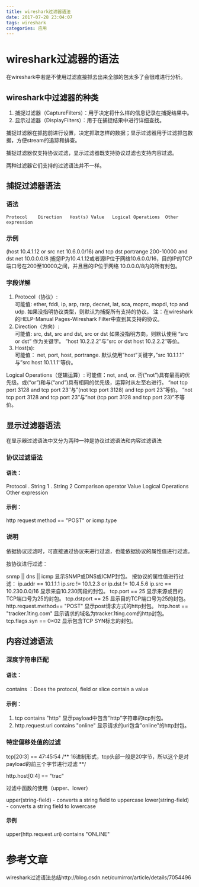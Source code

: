 ```yaml
---
title: wireshark过滤器语法
date: 2017-07-28 23:04:07
tags: wireshark
categories: 应用
---
```

# wireshark过滤器的语法

在wireshark中若是不使用过滤直接抓去出来全部的包太多了会很难进行分析。

## wireshark中过滤器的种类
1. 捕捉过滤器（CaptureFilters）：用于决定将什么样的信息记录在捕捉结果中。
2. 显示过滤器（DisplayFilters）：用于在捕捉结果中进行详细查找。

捕捉过滤器在抓抱前进行设置，决定抓取怎样的数据；显示过滤器用于过滤抓包数据，方便stream的追踪和排查。

捕捉过滤器仅支持协议过滤，显示过滤器既支持协议过滤也支持内容过滤。

两种过滤器它们支持的过滤语法并不一样。

## 捕捉过滤器语法

### 语法
	Protocol	Direction	Host(s)	Value	Logical Operations	Other expression

### 示例

(host 10.4.1.12 or src net 10.6.0.0/16) and tcp dst portrange 200-10000 and dst net 10.0.0.0/8
捕捉IP为10.4.1.12或者源IP位于网络10.6.0.0/16，目的IP的TCP端口号在200至10000之间，并且目的IP位于网络 10.0.0.0/8内的所有封包。

### 字段详解

1. Protocol（协议）:<br/>
可能值: ether, fddi, ip, arp, rarp, decnet, lat, sca, moprc, mopdl, tcp and udp.
如果没指明协议类型，则默认为捕捉所有支持的协议。
注：在wireshark的HELP-Manual Pages-Wireshark Filter中查到其支持的协议。
2. Direction（方向）:<br/>
可能值: src, dst, src and dst, src or dst
如果没指明方向，则默认使用 “src or dst” 作为关键字。
”host 10.2.2.2″与”src or dst host 10.2.2.2″等价。
3. Host(s):<br/>
可能值： net, port, host, portrange.
默认使用”host”关键字，”src 10.1.1.1″与”src host 10.1.1.1″等价。


Logical Operations（逻辑运算）:
可能值：not, and, or.
否(“not”)具有最高的优先级。或(“or”)和与(“and”)具有相同的优先级，运算时从左至右进行。
“not tcp port 3128 and tcp port 23″与”(not tcp port 3128) and tcp port 23″等价。
“not tcp port 3128 and tcp port 23″与”not (tcp port 3128 and tcp port 23)”不等价。

## 显示过滤器语法
在显示器过滤语法中又分为两种一种是协议过滤语法和内容过滤语法
### 协议过滤语法
#### 语法：
Protocol	.	String 1	.	String 2	Comparison operator	  Value	Logical Operations	Other expression

#### 示例：
http	 	request	 	method 	==	"POST"	or	icmp.type

### 说明
依据协议过滤时，可直接通过协议来进行过滤，也能依据协议的属性值进行过滤。

按协议进行过滤：

snmp || dns || icmp	显示SNMP或DNS或ICMP封包。
按协议的属性值进行过滤：
ip.addr == 10.1.1.1
ip.src != 10.1.2.3 or ip.dst != 10.4.5.6
ip.src == 10.230.0.0/16	显示来自10.230网段的封包。
tcp.port == 25	显示来源或目的TCP端口号为25的封包。
tcp.dstport == 25	显示目的TCP端口号为25的封包。
http.request.method== "POST"	显示post请求方式的http封包。
http.host == "tracker.1ting.com"	显示请求的域名为tracker.1ting.com的http封包。
tcp.flags.syn == 0×02	显示包含TCP SYN标志的封包。

## 内容过滤语法

### 深度字符串匹配
#### 语法：
contains ：Does the protocol, field or slice contain a value
#### 示例：
1. tcp contains "http"	显示payload中包含"http"字符串的tcp封包。
2. http.request.uri contains "online"	显示请求的uri包含"online"的http封包。

### 特定偏移处值的过滤
tcp[20:3] == 47:45:54  /** 16进制形式，tcp头部一般是20字节，所以这个是对payload的前三个字节进行过滤 *\*/

http.host[0:4] == "trac"



过滤中函数的使用（upper、lower）

upper(string-field) - converts a string field to uppercase
lower(string-field) - converts a string field to lowercase
#### 示例
upper(http.request.uri) contains "ONLINE"

# 参考文章

wireshark过滤语法总结http://blog.csdn.net/cumirror/article/details/7054496
